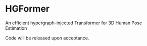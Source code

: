 # HGFormer
An efficient hypergraph-injected Transformer for 3D Human Pose Estimation 

Code will be released upon acceptance.
